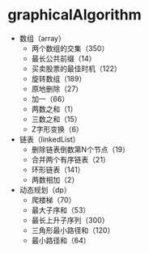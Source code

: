 # graphicalAlgorithm
* 数组（array）
    * 两个数组的交集（350）
    * 最长公共前缀（14）
    * 买卖股票的最佳时机（122）
    * 旋转数组（189）
    * 原地删除（27）
    * 加一（66）
    * 两数之和（1）
    * 三数之和（15）
    * Z字形变换（6）
* 链表（linkedList）
    * 删除链表倒数第N个节点（19）
    * 合并两个有序链表（21）
    * 环形链表（141）
    * 两数相加（2）
* 动态规划（dp）
    * 爬楼梯（70）
    * 最大子序和（53）
    * 最长上升子序列（300）
    * 三角形最小路径和（120）
    * 最小路径和（64）